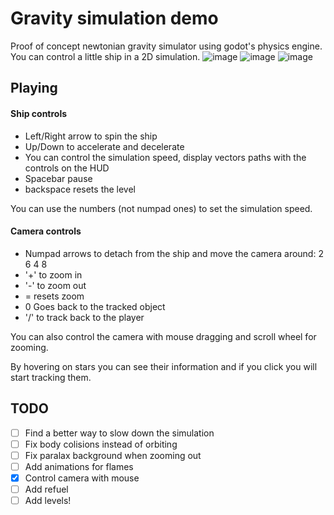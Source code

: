 # Gravity simulation demo

Proof of concept newtonian gravity simulator using godot's physics engine. You can control a little ship in a 2D simulation.
![image](https://user-images.githubusercontent.com/24435787/155859663-9145b4fb-49c1-41d9-9a1e-4bbebc2ec8ba.png)
![image](https://user-images.githubusercontent.com/24435787/155859681-13d97b31-9d1f-4b55-a5a5-474d9369fe64.png)
![image](https://user-images.githubusercontent.com/24435787/155859795-79f86775-3103-4981-804f-ea1106b0a4c9.png)


## Playing

#### Ship controls

* Left/Right arrow to spin the ship
* Up/Down to accelerate and decelerate
* You can control the simulation speed, display vectors paths with the controls on the HUD
* Spacebar pause
* backspace resets the level

You can use the numbers (not numpad ones) to set the simulation speed.

#### Camera controls

* Numpad arrows to detach from the ship and move the camera around: 2 6 4 8
* '+' to zoom in
* '-' to zoom out
* = resets zoom
* 0 Goes back to the tracked object
* '/' to track back to the player

You can also control the camera with mouse dragging and scroll wheel for zooming.

By hovering on stars you can see their information and if you click you will start tracking them.

## TODO

- [ ] Find a better way to slow down the simulation
- [ ] Fix body colisions instead of orbiting
- [ ] Fix paralax background when zooming out
- [ ] Add animations for flames
- [x] Control camera with mouse
- [ ] Add refuel
- [ ] Add levels!
